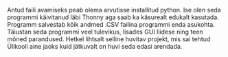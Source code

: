 Antud faili avamiseks peab olema arvutisse installitud python. Ise olen seda programmi käivitanud läbi Thonny aga saab ka käsurealt edukalt kasutada.
Programm salvestab kõik andmed .CSV failina programmi enda asukohta.
Täiustan seda programmi veel tulevikus, lisades GUI liidese ning teen mõned parandused. Hetkel lihtsalt selline huvitav projekt, mis sai tehtud Ülikooli aine jaoks
kuid jätkuvalt on huvi seda edasi arendada.
